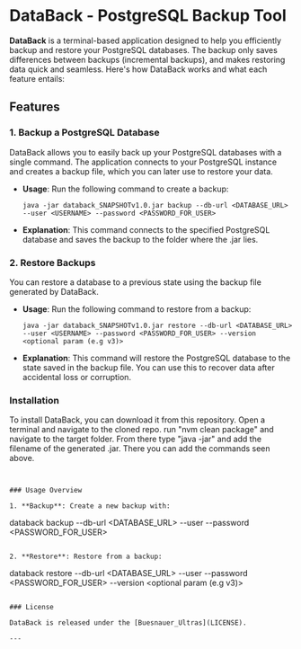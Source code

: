 # DataBack - PostgreSQL Backup Tool

**DataBack** is a terminal-based application designed to help you efficiently backup and restore your PostgreSQL databases. The backup only saves differences between backups (incremental backups), and makes restoring data quick and seamless. Here's how DataBack works and what each feature entails:

## Features

### 1. Backup a PostgreSQL Database

DataBack allows you to easily back up your PostgreSQL databases with a single command. The application connects to your PostgreSQL instance and creates a backup file, which you can later use to restore your data.

- **Usage**: Run the following command to create a backup:
  ```
  java -jar databack_SNAPSHOTv1.0.jar backup --db-url <DATABASE_URL> --user <USERNAME> --password <PASSWORD_FOR_USER>
  ```
- **Explanation**: This command connects to the specified PostgreSQL database and saves the backup to the folder where the .jar lies.

### 2. Restore Backups

You can restore a database to a previous state using the backup file generated by DataBack.

- **Usage**: Run the following command to restore from a backup:
  ```
  java -jar databack_SNAPSHOTv1.0.jar restore --db-url <DATABASE_URL> --user <USERNAME> --password <PASSWORD_FOR_USER> --version <optional param (e.g v3)>
  ```
- **Explanation**: This command will restore the PostgreSQL database to the state saved in the backup file. You can use this to recover data after accidental loss or corruption.

### Installation

To install DataBack, you can download it from this repository. Open a terminal and navigate to the cloned repo. run "nvm clean package" and navigate to the target folder. From there type "java -jar" and add the filename of the generated .jar. There you can add the commands seen above.

  ```


### Usage Overview

1. **Backup**: Create a new backup with:
   ```
   databack backup --db-url <DATABASE_URL> --user <USERNAME> --password <PASSWORD_FOR_USER>
   ```

2. **Restore**: Restore from a backup:
   ```
   databack restore --db-url <DATABASE_URL> --user <USERNAME> --password <PASSWORD_FOR_USER> --version <optional param (e.g v3)>
   ```

### License

DataBack is released under the [Buesnauer_Ultras](LICENSE). 

---
